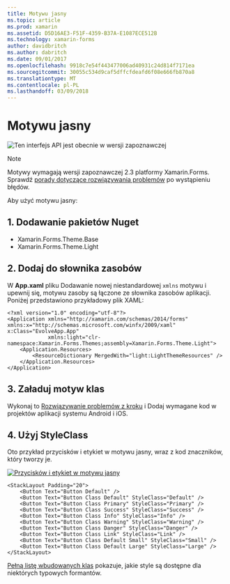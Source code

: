 ```yaml
---
title: Motywu jasny
ms.topic: article
ms.prod: xamarin
ms.assetid: D5D16AE3-F51F-4359-B37A-E1087ECE512B
ms.technology: xamarin-forms
author: davidbritch
ms.author: dabritch
ms.date: 09/01/2017
ms.openlocfilehash: 9918c7e54f443477006ad40931c24d814f7171ea
ms.sourcegitcommit: 30055c534d9caf5dffcfdeafd6f08e666fb870a8
ms.translationtype: MT
ms.contentlocale: pl-PL
ms.lasthandoff: 03/09/2018
---
```

# <a name="light-theme"></a>Motywu jasny

![](~/media/shared/preview.png "Ten interfejs API jest obecnie w wersji zapoznawczej")

> [!NOTE]
> Motywy wymagają wersji zapoznawczej 2.3 platformy Xamarin.Forms. Sprawdź [porady dotyczące rozwiązywania problemów](~/xamarin-forms/user-interface/themes/index.md) po wystąpieniu błędów.

Aby użyć motywu jasny:

## <a name="1-add-nuget-packages"></a>1. Dodawanie pakietów Nuget

* Xamarin.Forms.Theme.Base
* Xamarin.Forms.Theme.Light

## <a name="2-add-to-the-resource-dictionary"></a>2. Dodaj do słownika zasobów

W **App.xaml** pliku Dodawanie nowej niestandardowej `xmlns` motywu i upewnij się, motywu zasoby są łączone ze słownika zasobów aplikacji.
Poniżej przedstawiono przykładowy plik XAML:

```xaml
<?xml version="1.0" encoding="utf-8"?>
<Application xmlns="http://xamarin.com/schemas/2014/forms" xmlns:x="http://schemas.microsoft.com/winfx/2009/xaml" x:Class="EvolveApp.App"
             xmlns:light="clr-namespace:Xamarin.Forms.Themes;assembly=Xamarin.Forms.Theme.Light">
    <Application.Resources>
        <ResourceDictionary MergedWith="light:LightThemeResources" />
    </Application.Resources>
</Application>
```

## <a name="3-load-theme-classes"></a>3. Załaduj motyw klas

Wykonaj to [Rozwiązywanie problemów z kroku](~/xamarin-forms/user-interface/themes/index.md) i Dodaj wymagane kod w projektów aplikacji systemu Android i iOS.

## <a name="4-use-styleclass"></a>4. Użyj StyleClass

Oto przykład przycisków i etykiet w motywu jasny, wraz z kod znaczników, który tworzy je.

[![](light-images/light-theme-sml.png "Przycisków i etykiet w motywu jasny")](light-images/light-theme.png#lightbox "przycisków i etykiet w motywu jasny")

```xaml
<StackLayout Padding="20">
    <Button Text="Button Default" />
    <Button Text="Button Class Default" StyleClass="Default" />
    <Button Text="Button Class Primary" StyleClass="Primary" />
    <Button Text="Button Class Success" StyleClass="Success" />
    <Button Text="Button Class Info" StyleClass="Info" />
    <Button Text="Button Class Warning" StyleClass="Warning" />
    <Button Text="Button Class Danger" StyleClass="Danger" />
    <Button Text="Button Class Link" StyleClass="Link" />
    <Button Text="Button Class Default Small" StyleClass="Small" />
    <Button Text="Button Class Default Large" StyleClass="Large" />
</StackLayout>
```

[Pełną listę wbudowanych klas](~/xamarin-forms/user-interface/themes/index.md) pokazuje, jakie style są dostępne dla niektórych typowych formantów.

